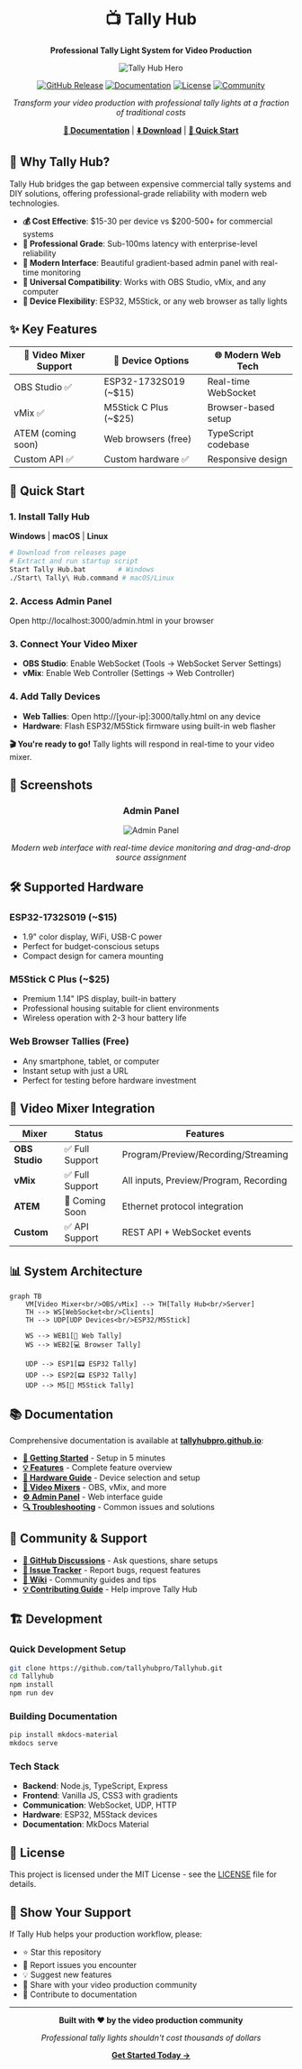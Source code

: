 <div align="center">

# 📺 Tally Hub

**Professional Tally Light System for Video Production**

![Tally Hub Hero](docs/assets/tally-hub-hero.svg)

[![GitHub Release](https://img.shields.io/github/v/release/tallyhubpro/Tallyhub?style=for-the-badge)](https://github.com/tallyhubpro/Tallyhub/releases)
[![Documentation](https://img.shields.io/badge/docs-live-brightgreen?style=for-the-badge)](https://tallyhubpro.github.io)
[![License](https://img.shields.io/github/license/tallyhubpro/Tallyhub?style=for-the-badge)](LICENSE)
[![Community](https://img.shields.io/badge/community-discord-7289da?style=for-the-badge)](https://discord.gg/tallyhub)

*Transform your video production with professional tally lights at a fraction of traditional costs*

**[📖 Documentation](https://tallyhubpro.github.io)** | **[⬇️ Download](https://tallyhubpro.github.io/download/)** | **[🚀 Quick Start](https://tallyhubpro.github.io/getting-started/)**

</div>

## 🎯 Why Tally Hub?

Tally Hub bridges the gap between expensive commercial tally systems and DIY solutions, offering professional-grade reliability with modern web technologies.

- **💰 Cost Effective**: $15-30 per device vs $200-500+ for commercial systems
- **🚀 Professional Grade**: Sub-100ms latency with enterprise-level reliability  
- **🎨 Modern Interface**: Beautiful gradient-based admin panel with real-time monitoring
- **🔌 Universal Compatibility**: Works with OBS Studio, vMix, and any computer
- **📱 Device Flexibility**: ESP32, M5Stick, or any web browser as tally lights

## ✨ Key Features

<div align="center">

| 🎥 **Video Mixer Support** | 📱 **Device Options** | 🌐 **Modern Web Tech** |
|---|---|---|
| OBS Studio ✅ | ESP32-1732S019 (~$15) | Real-time WebSocket |
| vMix ✅ | M5Stick C Plus (~$25) | Browser-based setup |
| ATEM (coming soon) | Web browsers (free) | TypeScript codebase |
| Custom API ✅ | Custom hardware ✅ | Responsive design |

</div>

## 🚀 Quick Start

### 1. Install Tally Hub

**Windows** | **macOS** | **Linux**
```bash
# Download from releases page
# Extract and run startup script
Start Tally Hub.bat        # Windows
./Start\ Tally\ Hub.command # macOS/Linux
```

### 2. Access Admin Panel
Open http://localhost:3000/admin.html in your browser

### 3. Connect Your Video Mixer
- **OBS Studio**: Enable WebSocket (Tools → WebSocket Server Settings)
- **vMix**: Enable Web Controller (Settings → Web Controller)

### 4. Add Tally Devices
- **Web Tallies**: Open http://[your-ip]:3000/tally.html on any device
- **Hardware**: Flash ESP32/M5Stick firmware using built-in web flasher

**🎬 You're ready to go!** Tally lights will respond in real-time to your video mixer.

## 📸 Screenshots

<div align="center">

### Admin Panel
![Admin Panel](docs/assets/admin-panel-screenshot.png)

*Modern web interface with real-time device monitoring and drag-and-drop source assignment*

</div>

## 🛠️ Supported Hardware

### ESP32-1732S019 (~$15)
- 1.9" color display, WiFi, USB-C power
- Perfect for budget-conscious setups
- Compact design for camera mounting

### M5Stick C Plus (~$25)
- Premium 1.14" IPS display, built-in battery
- Professional housing suitable for client environments
- Wireless operation with 2-3 hour battery life

### Web Browser Tallies (Free)
- Any smartphone, tablet, or computer
- Instant setup with just a URL
- Perfect for testing before hardware investment

## 🎥 Video Mixer Integration

| Mixer | Status | Features |
|-------|--------|----------|
| **OBS Studio** | ✅ Full Support | Program/Preview/Recording/Streaming |
| **vMix** | ✅ Full Support | All inputs, Preview/Program, Recording |
| **ATEM** | 🔄 Coming Soon | Ethernet protocol integration |
| **Custom** | ✅ API Support | REST API + WebSocket events |

## 📊 System Architecture

```mermaid
graph TB
    VM[Video Mixer<br/>OBS/vMix] --> TH[Tally Hub<br/>Server]
    TH --> WS[WebSocket<br/>Clients]
    TH --> UDP[UDP Devices<br/>ESP32/M5Stick]
    
    WS --> WEB1[📱 Web Tally]
    WS --> WEB2[💻 Browser Tally]
    
    UDP --> ESP1[📟 ESP32 Tally]
    UDP --> ESP2[📟 ESP32 Tally]
    UDP --> M5[🔋 M5Stick Tally]
```

## 📚 Documentation

Comprehensive documentation is available at **[tallyhubpro.github.io](https://tallyhubpro.github.io)**:

- **[🚀 Getting Started](https://tallyhubpro.github.io/getting-started/)** - Setup in 5 minutes
- **[💡 Features](https://tallyhubpro.github.io/features/)** - Complete feature overview  
- **[🔧 Hardware Guide](https://tallyhubpro.github.io/hardware/)** - Device selection and setup
- **[🎥 Video Mixers](https://tallyhubpro.github.io/mixers/supported-mixers/)** - OBS, vMix, and more
- **[⚙️ Admin Panel](https://tallyhubpro.github.io/admin-panel/)** - Web interface guide
- **[🔍 Troubleshooting](https://tallyhubpro.github.io/troubleshooting/)** - Common issues and solutions

## 🤝 Community & Support

- **[💬 GitHub Discussions](https://github.com/tallyhubpro/Tallyhub/discussions)** - Ask questions, share setups
- **[🐛 Issue Tracker](https://github.com/tallyhubpro/Tallyhub/issues)** - Report bugs, request features
- **[📖 Wiki](https://github.com/tallyhubpro/Tallyhub/wiki)** - Community guides and tips
- **[💡 Contributing Guide](CONTRIBUTING.md)** - Help improve Tally Hub

## 🏗️ Development

### Quick Development Setup
```bash
git clone https://github.com/tallyhubpro/Tallyhub.git
cd Tallyhub
npm install
npm run dev
```

### Building Documentation
```bash
pip install mkdocs-material
mkdocs serve
```

### Tech Stack
- **Backend**: Node.js, TypeScript, Express
- **Frontend**: Vanilla JS, CSS3 with gradients
- **Communication**: WebSocket, UDP, HTTP
- **Hardware**: ESP32, M5Stack devices
- **Documentation**: MkDocs Material

## 📄 License

This project is licensed under the MIT License - see the [LICENSE](LICENSE) file for details.

## 🌟 Show Your Support

If Tally Hub helps your production workflow, please:
- ⭐ Star this repository
- 🐛 Report issues you encounter  
- 💡 Suggest new features
- 🤝 Share with your video production community
- 📝 Contribute to documentation

---

<div align="center">

**Built with ❤️ by the video production community**

*Professional tally lights shouldn't cost thousands of dollars*

**[Get Started Today →](https://tallyhubpro.github.io/getting-started/)**

</div>

